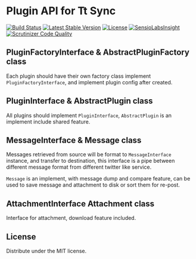 # Plugin API for Tt Sync


[![Build Status](https://travis-ci.org/fwolf/tt-sync-plugin-api.svg?branch=master)](https://travis-ci.org/fwolf/tt-sync-plugin-api)
[![Latest Stable Version](https://poser.pugx.org/fwolf/tt-sync-plugin-api/v/stable)](https://packagist.org/packages/fwolf/tt-sync-plugin-api)
[![License](https://poser.pugx.org/fwolf/tt-sync-plugin-api/license)](https://packagist.org/packages/fwolf/tt-sync-plugin-api)
[![SensioLabsInsight](https://insight.sensiolabs.com/projects/96a869bb-8a09-46df-8061-e721d13d9cff/mini.png)](https://insight.sensiolabs.com/projects/96a869bb-8a09-46df-8061-e721d13d9cff)
[![Scrutinizer Code Quality](https://scrutinizer-ci.com/g/fwolf/tt-sync-plugin-api/badges/quality-score.png?b=master)](https://scrutinizer-ci.com/g/fwolf/tt-sync-plugin-api/?branch=master)



## PluginFactoryInterface & AbstractPluginFactory class

Each plugin should have their own factory class implement
`PluginFactoryInterface`, and implement plugin config after created.



## PluginInterface & AbstractPlugin class

All plugins should implement `PluginInterface`, `AbstractPlugin` is an implement
include shared feature.



## MessageInterface & Message class

Messages retrieved from source will be format to `MessageInterface` instance,
and transfer to destination, this interface is a pipe between different message
format from different twitter like service.

`Message` is an implement, with message dump and compare feature, can be used to
save message and attachment to disk or sort them for re-post.



## AttachmentInterface Attachment class

Interface for attachment, download feature included.



## License

Distribute under the MIT license.
